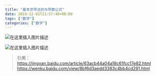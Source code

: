 ```yaml
---
title: "基本求导法则与导数公式"
date: 2019-12-01T21:57:40+08:00
tags: ["数学"]
categories: ["数学"]
---
```


<!--more-->


  
![在这里插入图片描述](https://img-blog.csdnimg.cn/2019093021193722.png?x-oss-process=image/watermark,type_ZmFuZ3poZW5naGVpdGk,shadow_10,text_aHR0cHM6Ly9ibG9nLmNzZG4ubmV0L2NvZGluZ3JpdmVy,size_16,color_FFFFFF,t_70)


  
![在这里插入图片描述](https://img-blog.csdnimg.cn/20190930212001333.png?x-oss-process=image/watermark,type_ZmFuZ3poZW5naGVpdGk,shadow_10,text_aHR0cHM6Ly9ibG9nLmNzZG4ubmV0L2NvZGluZ3JpdmVy,size_16,color_FFFFFF,t_70)

>引用：
>https://jingyan.baidu.com/article/63acb44a04a18c61fcc17e82.html
>https://wenku.baidu.com/view/8bf6d3aedd3383c4bb4cd291.html